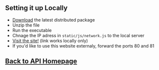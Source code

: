 Setting it up Locally
---
- [Download](https://github.com/hopkinstechnocrats/FRCScouter/releases) the latest distributed package
- Unzip the file
- Run the executable
- Chnage the IP adress in `static/js/network.js` to the local server
- [Visit the site!](http://127.0.0.1/) (link works locally only)
- If you'd like to use this website externaly, forward the ports 80 and 81

[Back to API Homepage](https://github.com/hopkinstechnocrats/FRCScouter/blob/master/docs/index.md)
---
